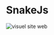 # SnakeJs

![visuel site web](https://media.discordapp.net/attachments/1230586940131381342/1304068791613001811/Capture_decran_2024-11-07_a_14.png?ex=672e0c34&is=672cbab4&hm=d447279ca011987081c88f0a394fb28cb7e0d3e46586cf58bd72b429e953f915&=&format=webp&quality=lossless&width=726&height=640)
